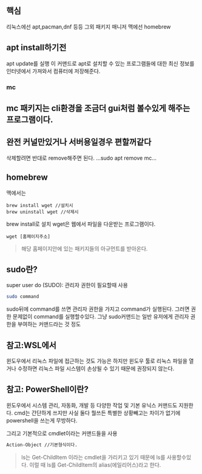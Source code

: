 ## 핵심
리눅스에선 apt,pacman,dnf 등등 그외 패키지 매니저
맥에선 homebrew

## apt install하기전
apt update를 실행 이 커맨드로 apt로 설치할 수 있는 프로그램들에 대한 최신 정보를 인터넷에서 가져와서 컴퓨터에 저장해준다.

### **mc**
mc 패키지는 cli환경을 조금더 gui처럼 볼수있게 해주는 프로그램이다.
---
완전 커널만있거나 서버용일경우 편할꺼같다
---
삭제할려면 반대로 remove해주면 된다.
...sudo apt remove mc...

## homebrew
맥에서는
```shell
brew install wget //설치시
brew uninstall wget //삭제시
```
brew install로 설치
wget은 웹에서 파일을 다운받는 프로그램이다.

```shell
wget [홈페이지주소]
```
> 해당 홈페이지안에 있는 패키지들의 아규먼트를 받아온다.


## sudo란?
super user do (SUDO): 관리자 권한이 필요할때 사용
```bash
sudo command
```
sudo뒤에 command를 쓰면 관리자 권한을 가지고 command가 실행된다. 그러면 권한 문제없이 command를 실행할수있다.
그냥 sudo커맨드는 일반 유저에게 관리자 권한을 부여하는 커맨드라는 것 정도

## 참고:WSL에서
윈도우에서 리눅스 파일에 접근하는 것도 가능은 하지만 윈도우 툴로 리눅스 파일을 열거나 수정하면 리눅스 파일 시스템이 손상될 수 있기 때문에 권장되지 않는다.

## 참고: PowerShell이란?
윈도우에서 시스템 관리, 자동화, 개발 등 다양한 작업 및 기본 유닉스 커맨드도 지원한다.
cmd는 간단하게 쓰지만 사실 둘다 뭘쓰든 특별한 상황빼고는 차이가 없기에 powershell을 쓰는게 무방하다.

그리고 기본적으로 cmdlet이라는 커맨드들을 사용
```bash
Action-Object //기본형식이다.
```
> ls는 Get-ChildItem 이라는 cmdlet을 가리키고 있기 때문에 ls를 사용할수있다.
> 이럴 때 ls를 Get-ChildItem의 alias(에일리어스)라고 한다.


